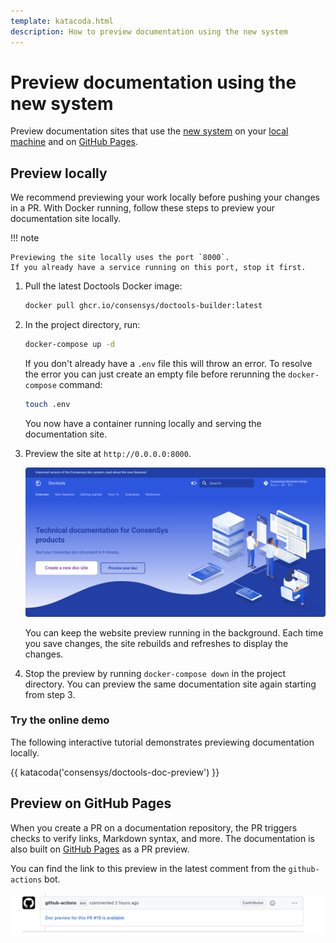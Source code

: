 ```yaml
---
template: katacoda.html
description: How to preview documentation using the new system
---
```


# Preview documentation using the new system

Preview documentation sites that use the [new system](../overview/index.md#new-documentation-system)
on your [local machine](#preview-locally) and on [GitHub Pages](#preview-on-github-pages).

## Preview locally

We recommend previewing your work locally before pushing your changes in a PR.
With Docker running, follow these steps to preview your documentation site locally.

!!! note

    Previewing the site locally uses the port `8000`.
    If you already have a service running on this port, stop it first.

1. Pull the latest Doctools Docker image:

    ```bash
    docker pull ghcr.io/consensys/doctools-builder:latest
    ```

1. In the project directory, run:

    ```bash
    docker-compose up -d
    ```

    If you don't already have a `.env` file this will throw an error. To resolve the error you can just create an empty file before rerunning the `docker-compose` command:

    ```bash
    touch .env
    ```

    You now have a container running locally and serving the documentation site.

1. Preview the site at `http://0.0.0.0:8000`.

    ![Doctools template site screenshot](../assets/images/doctools_template_site_screenshot.png)

    You can keep the website preview running in the background.
    Each time you save changes, the site rebuilds and refreshes to display the changes.

1. Stop the preview by running `docker-compose down` in the project directory.
    You can preview the same documentation site again starting from step 3.

### Try the online demo

The following interactive tutorial demonstrates previewing documentation locally.

{{ katacoda('consensys/doctools-doc-preview') }}

## Preview on GitHub Pages

When you create a PR on a documentation repository, the PR triggers checks to verify links, Markdown syntax, and more.
The documentation is also built on [GitHub Pages](https://pages.github.com/) as a PR preview.

You can find the link to this preview in the latest comment from the `github-actions` bot.

![GitHub bot comment containing preview link](../assets/images/github_pages_pr_preview.png)
